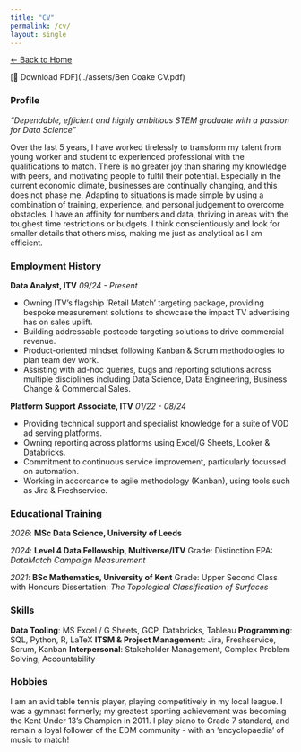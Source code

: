 ```yaml
---
title: "CV"
permalink: /cv/
layout: single
---
```

[← Back to Home](/)

[📄 Download PDF](../assets/Ben Coake CV.pdf)

### Profile
*“Dependable, efficient and highly ambitious STEM graduate with a passion for Data Science”*

Over the last 5 years, I have worked tirelessly to transform my talent from young worker and student to experienced professional with the qualifications to match. There is no greater joy than sharing my knowledge with peers, and motivating people to fulfil their potential. Especially in the current economic climate, businesses are continually changing, and this does not phase me. Adapting to situations is made simple by using a combination of training, experience, and personal judgement to overcome obstacles. I have an affinity for numbers and data, thriving in areas with the toughest time restrictions or budgets. I think conscientiously and look for smaller details that others miss, making me just as analytical as I am efficient.

### Employment History
**Data Analyst, ITV** 
*09/24 - Present*
- Owning ITV’s flagship ’Retail Match’ targeting package, providing bespoke measurement solutions to showcase the impact TV advertising has on sales uplift.
- Building addressable postcode targeting solutions to drive commercial revenue.
- Product-oriented mindset following Kanban & Scrum methodologies to plan team dev work.
- Assisting with ad-hoc queries, bugs and reporting solutions across multiple disciplines including Data Science, Data Engineering, Business Change & Commercial Sales.

**Platform Support Associate, ITV** 
*01/22 - 08/24*
- Providing technical support and specialist knowledge for a suite of VOD ad serving platforms.
- Owning reporting across platforms using Excel/G Sheets, Looker & Databricks.
- Commitment to continuous service improvement, particularly focussed on automation.
- Working in accordance to agile methodology (Kanban), using tools such as Jira & Freshservice.

### Educational Training
*2026*: **MSc Data Science, University of Leeds**

*2024*: **Level 4 Data Fellowship, Multiverse/ITV**
Grade: Distinction
EPA: *DataMatch Campaign Measurement* 

*2021*: **BSc Mathematics, University of Kent** 
Grade: Upper Second Class with Honours
Dissertation: *The Topological Classification of Surfaces*

### Skills
**Data Tooling**: MS Excel / G Sheets, GCP, Databricks, Tableau
**Programming**: SQL, Python, R, LaTeX
**ITSM & Project Management**: Jira, Freshservice, Scrum, Kanban
**Interpersonal**: Stakeholder Management, Complex Problem Solving, Accountability

### Hobbies

I am an avid table tennis player, playing competitively in my local league. I was a gymnast formerly; my greatest sporting achievement was becoming the Kent Under 13’s Champion in 2011. I play piano to Grade 7 standard, and remain a loyal follower of the EDM community - with an ’encyclopaedia’ of music to match!